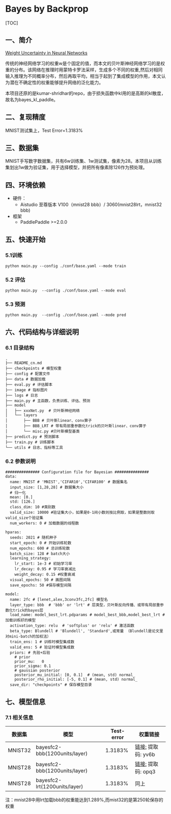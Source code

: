 # Bayes by Backprop    
[TOC]

## 一、简介

[Weight Uncertainty in Neural Networks](https://arxiv.org/pdf/1505.05424.pdf)

  传统的神经网络学习的权重w是个固定的值，而本文的贝叶斯神经网络学习的是权重的分布。该网络在推理时用蒙特卡罗法采样，生成多个不同的权重,然后对相同输入推理为不同概率分布，然后再取平均，相当于起到了集成模型的作用，本文认为潜在不确定性的权重能够提升网络的泛化能力。

​	本项目还原的是kumar-shridhar的repo，由于损失函数中kl用的是高斯的kl散度，故名为bayes_kl_paddle。

## 二、复现精度
 MNIST测试集上，Test Error=1.3183%
## 三、数据集
MNIST手写数字数据集，共有6w训练集、1w测试集，像素为28。本项目从训练集划出1w做为验证集，用于选择模型，并把所有像素除126作为预处理。
## 四、环境依赖
- 硬件：
  - Aistudio 至尊版本 V100（mnist28 bbb）/ 3060(mnist28lrt，mnist32 bbb)
- 框架
  - PaddlePaddle >=2.0.0

## 五、快速开始

### 5.1训练

```
python main.py --config ./conf/base.yaml --mode train
```

### 5.2 评估

```
python main.py  --config ./conf/base.yaml --mode eval
```

### 5.3 预测

```
python main.py  --config ./conf/base.yaml --mode pred
```

## 六、代码结构与详细说明

### 6.1 目录结构

```
.
├── README_cn.md
├── checkpoints # 模型权重
├── config # 配置文件
├── data # 数据加载
├── eval.py # 评估脚本
├── image # 指标图片
├── logs # 日志
├── main.py # 主函数，负责训练、评估、预测
├── model
│   ├── xxxNet.py  # 贝叶斯神经网络
│   └── layers
│       ├── BBB # 贝叶斯linear、conv算子
│       ├── BBB_LRT # 带有局部重参数化trick的贝叶斯linear、conv算子
│       └── misc.py #贝叶斯模型基类
├── predict.py # 预测脚本
├── train.py # 训练脚本
└── utils # 日志、指标等工具

```

### 6.2 参数说明

```
############### Configuration file for Bayesian ###############
data:
  name: MNIST # 'MNIST','CIFAR10','CIFAR100' # 数据集名
  input_size: [1,28,28] # 数据集大小
  # 归一化
  mean: [0.]
  std: [126.]
  class_dim: 10 #类别数
  valid_size: 10000 #验证集大小，如果是0-1间小数则按比例取，如果是整数则取valid_size个验证集
  num_workers: 0 # 加载数据的线程数

hparas:
  seeds: 2021 # 随机种子
  start_epoch: 0 # 开始训练轮数
  num_epochs: 600 # 总训练轮数
  batch_size: 128 # batch大小
  learning_strategy:
    lr_start: 1e-3 # 初始学习率        
    lr_decay: 0.95 # 学习率衰减比
    weight_decay: 0.15 #权重衰减
  visual_epochs: 50 # 画图间隔
  save_epochs: 50 #保存模型间隔

model:
  name: 2fc # [lenet,alex,3conv3fc,2fc] 模型名
  layer_type: bbb  # 'bbb' or 'lrt' # 层类型，贝叶斯反向传播、或带有局部重参数化trick的bayes层
  load_name: model_best_lrt.pdparams # model_best_bbb,model_best_lrt #加载训练好的模型
  activation_type: relu  # 'softplus' or 'relu' # 激活函数
  beta_type: Blundell # 'Blundell', 'Standard',或常量 （Blundell是论文里对mini-batch的加权法）
  train_ens: 1 # 训练时模型集成数
  valid_ens: 5 # 验证时模型集成数
  priors: # 先验+后验
    # prior
    prior_mu:   0
    prior_sigma: 0.1
    # gaussian posterior
    posterior_mu_initial: [0, 0.1]  # (mean, std) normal_
    posterior_rho_initial: [-5, 0.1] # (mean, std) normal_
  save_dir: "checkpoints" # 保存模型目录
```

## 七、模型信息

### 7.1 相关信息

| 数据集 | 模型                          | Test-error | 权重链接                                                     |
| ------ | ----------------------------- | ---------- | ------------------------------------------------------------ |
| MNIST32 | bayesfc2-bbb(1200units/layer) | 1.3183% | [链接:](https://pan.baidu.com/s/1luZ0ndOsPRJ0Xxcoe0F8aw)  提取码: yv6b |
| MNIST28 | bayesfc2-bbb(1200units/layer) | 1.3183% | [链接:](https://pan.baidu.com/s/1z_SIme8HOhrxqctBbJ-S1w)  提取码: opq3 |
| MNIST28 | bayesfc2-lrt(1200units/layer) | 1.3183%     | 同上                                                         |

注：mnist28中用lrt加载bbb的权重能达到1.289%,而mist32的是第250轮保存的权重

